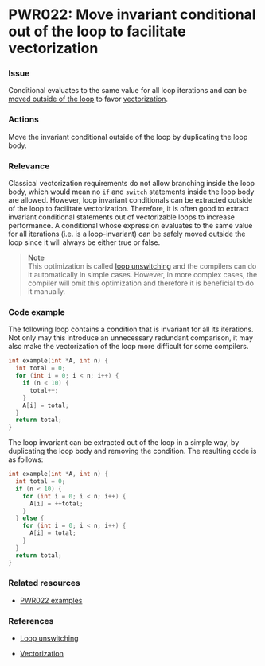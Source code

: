 # PWR022: Move invariant conditional out of the loop to facilitate vectorization

### Issue

Conditional evaluates to the same value for all loop iterations and can be
[moved outside of the loop](../../Glossary/Loop-unswitching.md) to favor
[vectorization](../../Glossary/Vectorization.md).

### Actions

Move the invariant conditional outside of the loop by duplicating the loop body.

### Relevance

Classical vectorization requirements do not allow branching inside the loop
body, which would mean no `if` and `switch` statements inside the loop body are
allowed. However, loop invariant conditionals can be extracted outside of the
loop to facilitate vectorization. Therefore, it is often good to extract
invariant conditional statements out of vectorizable loops to increase
performance. A conditional whose expression evaluates to the same value for all
iterations (i.e. is a loop-invariant) can be safely moved outside the loop since
it will always be either true or false.

>**Note**  
>This optimization is called [loop unswitching](../../Glossary/Loop-unswitching.md)
>and the compilers can do it automatically in simple cases. However, in more
>complex cases, the compiler will omit this optimization and therefore it is
>beneficial to do it manually.

### Code example

The following loop contains a condition that is invariant for all its
iterations. Not only may this introduce an unnecessary redundant comparison, it
may also make the vectorization of the loop more difficult for some compilers.

```c
int example(int *A, int n) {
  int total = 0;
  for (int i = 0; i < n; i++) {
    if (n < 10) {
      total++;
    }
    A[i] = total;
  }
  return total;
}
```

The loop invariant can be extracted out of the loop in a simple way, by
duplicating the loop body and removing the condition. The resulting code is as
follows:

```c
int example(int *A, int n) {
  int total = 0;
  if (n < 10) {
    for (int i = 0; i < n; i++) {
      A[i] = ++total;
    }
  } else {
    for (int i = 0; i < n; i++) {
      A[i] = total;
    }
  }
  return total;
}
```

### Related resources

* [PWR022 examples](../PWR022)

### References

* [Loop unswitching](../../Glossary/Loop-unswitching.md)

* [Vectorization](../../Glossary/Vectorization.md)
